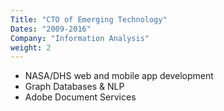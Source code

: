 ```yaml
---
Title: "CTO of Emerging Technology"
Dates: "2009-2016"
Company: "Information Analysis"
weight: 2
---
```

* NASA/DHS web and mobile app development
* Graph Databases & NLP
* Adobe Document Services 